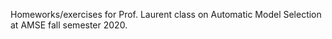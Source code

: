 Homeworks/exercises for Prof. Laurent class on Automatic Model Selection at AMSE fall semester 2020.
